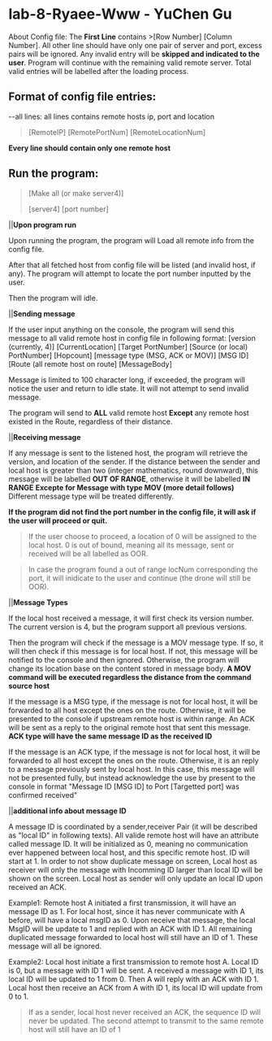 # lab-8-Ryaee-Www - YuChen Gu

About Config file: The **First Line** contains >[Row Number] [Column Number]. All other line should have only one pair of server and port, excess pairs will be ignored. Any invalid entry will be **skipped and indicated to the user**. Program will continue with the remaining valid remote server. Total valid entries will be labelled after the loading process.

## Format of config file entries:
  
--all lines: all lines contains remote hosts ip, port and location

>[RemoteIP]  [RemotePortNum] [RemoteLocationNum]
  
**Every line should contain only one remote host**

## Run the program:
  
>[Make all (or make server4)] 
>
>[server4] [port number]

||**Upon program run**

Upon running the program, the program will Load all remote info from the config file.

After that all fetched host from config file will be listed (and invalid host, if any). The program will attempt to locate the port number inputted by the user.

Then the program will idle. 

||**Sending message**

If the user input anything on the console, the program will send this message to all valid remote host in config file in following format:
[version (currently, 4)]  [CurrentLocation]  [Target PortNumber] [Source (or local) PortNumber] [Hopcount] [message type (MSG, ACK or MOV)] [MSG ID] [Route (all remote host on route] [MessageBody]
  
Message is limited to 100 character long, if exceeded, the program will notice the user and return to idle state. It will not attempt to send invalid message.

The program will send to **ALL** valid remote host **Except** any remote host existed in the Route, regardless of their distance.

||**Receiving message**
  
If any message is sent to the listened host, the program will retrieve the version, and location of the sender.  If the distance between the sender and local host is greater than two (integer mathematics, round downward), this message will be labelled **OUT OF RANGE**, otherwise it will be labelled **IN RANGE** **Excepte for Message with type MOV (more detail follows)** Different message type will be treated differently.

**If the program did not find the port number in the config file, it will ask if the user will proceed or quit.**
>If the user choose to proceed, a location of 0 will be assigned to the local host. 0 is out of bound, meaning all its message, sent or received will be all labelled as OOR.

>In case the program found a out of range locNum corresponding the port, it will inidicate to the user and continue (the drone will still be OOR). 

||**Message Types**

If the local host received a message, it will first check its version number. The current version is 4, but the program support all previous versions.

Then the program will check if the message is a MOV message type. If so, it will then check if this message is for local host. If not, this message will be notified to the console and then ignored. Otherwise, the program will change its location base on the content stored in message body. **A MOV command will be executed regardless the distance from the command source host**

If the message is a MSG type, if the message is not for local host, it will be forwarded to all host except the ones on the route. Otherwise, it will be presented to the console if upstream remote host is within range. An ACK will be sent as a reply to the original remote host that sent this message. **ACK type will have the same message ID as the received ID**

If the message is an ACK type, if the message is not for local host, it will be forwarded to all host except the ones on the route. Otherwise, it is an reply to a message previously sent by local host. In this case, this message will not be presented fully, but instead acknowledge the use by present to the console in format "Message ID [MSG ID] to Port [Targetted port] was confirmed received"

||**additional info about message ID**

A message ID is coordinated by a sender,receiver Pair (it will be described as "local ID" in following texts). All valide remote host will have an attribute called message ID. It will be initialized as 0, meaning no communication ever happened between local host, and this specific remote host. ID will start at 1. In order to not show duplicate message on screen, Local host as receiver will only the message with Incomming ID larger than local ID will be shown on the screen. Local host as sender will only update an local ID upon received an ACK.

Example1: Remote host A initiated a first transmission, it will have an message ID as 1. For local host, since it has never communicate with A before, will have a local msgID as 0. Upon receive that message, the local MsgID will be update to 1 and replied with an ACK with ID 1. All remaining duplicated message forwarded to local host will still have an ID of 1. These message will all be ignored.

Example2: Local host initiate a first transmission to remote host A. Local ID is 0, but a message with ID 1 will be sent. A received a message with ID 1, its local ID will be updated to 1 from 0. Then A will reply with an ACK with ID 1. Local host then receive an ACK from A with ID 1, its local ID will update from 0 to 1. 

>If as a sender, local host never received an ACK, the sequence ID will never be updated. The second attempt to transmit to the same remote host will still have an ID of 1

